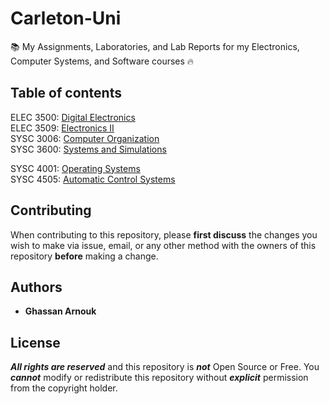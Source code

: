 # Carleton-Uni

:books: My Assignments, Laboratories, and Lab Reports for my Electronics, Computer Systems, and Software courses :fire:

## Table of contents

ELEC 3500: [Digital Electronics](https://github.com/ghassanarnouk/Carleton-Uni/tree/ELEC-3500)\
ELEC 3509: [Electronics II](https://github.com/ghassanarnouk/Carleton-Uni/tree/ELEC-3509)\
SYSC 3006: [Computer Organization](https://github.com/ghassanarnouk/Carleton-Uni/tree/SYSC-3006)\
SYSC 3600: [Systems and Simulations](https://github.com/ghassanarnouk/Carleton-Uni/tree/SYSC-3600)

SYSC 4001: [Operating Systems](https://github.com/ghassanarnouk/Carleton-Uni/tree/SYSC-4001)\
SYSC 4505: [Automatic Control Systems](https://github.com/ghassanarnouk/Carleton-Uni/tree/SYSC-4505)

## Contributing

When contributing to this repository, please **first discuss** the changes you wish to make via issue, email, or any other method with the owners of this repository **before** making a change.

## Authors

* **Ghassan Arnouk**

## License

***All rights are reserved*** and this repository is ***not*** Open Source or Free.
You ***cannot*** modify or redistribute this repository without ***explicit*** permission from the copyright holder.
